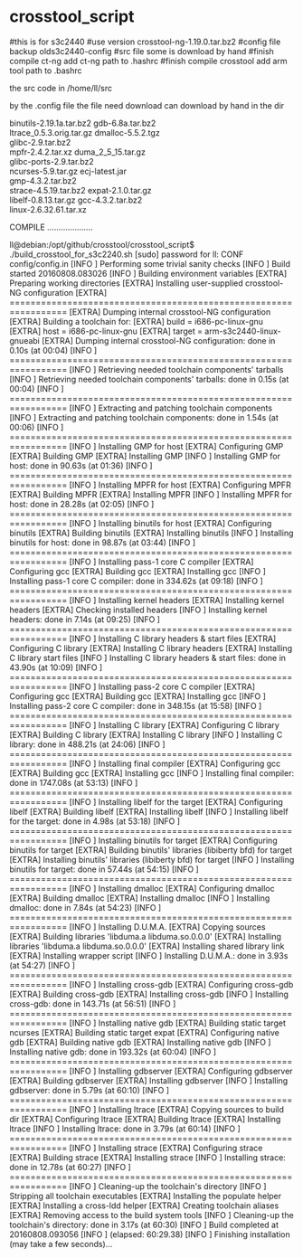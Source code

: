 # crosstool_script
#this is for s3c2440 
#use version crosstool-ng-1.19.0.tar.bz2
#config file backup olds3c2440-config
#src file some is download by hand 
#finish compile ct-ng add ct-ng path to .hashrc
#finish compile crosstool add arm tool path to .bashrc

the src code in /home/ll/src

by the .config file 
the file need download 
can download by hand in the dir

binutils-2.19.1a.tar.bz2 
gdb-6.8a.tar.bz2	   
ltrace_0.5.3.orig.tar.gz
dmalloc-5.5.2.tgz	  
glibc-2.9.tar.bz2	   
mpfr-2.4.2.tar.xz
duma_2_5_15.tar.gz	  
glibc-ports-2.9.tar.bz2  
ncurses-5.9.tar.gz
ecj-latest.jar		  
gmp-4.3.2.tar.bz2	   
strace-4.5.19.tar.bz2
expat-2.1.0.tar.gz	  
libelf-0.8.13.tar.gz
gcc-4.3.2.tar.bz2	  
linux-2.6.32.61.tar.xz

COMPILE ....................



ll@debian:/opt/github/crosstool/crosstool_script$ ./build_crosstool_for_s3c2240.sh 
[sudo] password for ll: 
  CONF  config/config.in
[INFO ]  Performing some trivial sanity checks
[INFO ]  Build started 20160808.083026
[INFO ]  Building environment variables
[EXTRA]  Preparing working directories
[EXTRA]  Installing user-supplied crosstool-NG configuration
[EXTRA]  =================================================================
[EXTRA]  Dumping internal crosstool-NG configuration
[EXTRA]    Building a toolchain for:
[EXTRA]      build  = i686-pc-linux-gnu
[EXTRA]      host   = i686-pc-linux-gnu
[EXTRA]      target = arm-s3c2440-linux-gnueabi
[EXTRA]  Dumping internal crosstool-NG configuration: done in 0.10s (at 00:04)
[INFO ]  =================================================================
[INFO ]  Retrieving needed toolchain components' tarballs
[INFO ]  Retrieving needed toolchain components' tarballs: done in 0.15s (at 00:04)
[INFO ]  =================================================================
[INFO ]  Extracting and patching toolchain components
[INFO ]  Extracting and patching toolchain components: done in 1.54s (at 00:06)
[INFO ]  =================================================================
[INFO ]  Installing GMP for host
[EXTRA]    Configuring GMP
[EXTRA]    Building GMP
[EXTRA]    Installing GMP
[INFO ]  Installing GMP for host: done in 90.63s (at 01:36)
[INFO ]  =================================================================
[INFO ]  Installing MPFR for host
[EXTRA]    Configuring MPFR
[EXTRA]    Building MPFR
[EXTRA]    Installing MPFR
[INFO ]  Installing MPFR for host: done in 28.28s (at 02:05)
[INFO ]  =================================================================
[INFO ]  Installing binutils for host
[EXTRA]    Configuring binutils
[EXTRA]    Building binutils
[EXTRA]    Installing binutils
[INFO ]  Installing binutils for host: done in 98.87s (at 03:44)
[INFO ]  =================================================================
[INFO ]  Installing pass-1 core C compiler
[EXTRA]    Configuring gcc
[EXTRA]    Building gcc
[EXTRA]    Installing gcc
[INFO ]  Installing pass-1 core C compiler: done in 334.62s (at 09:18)
[INFO ]  =================================================================
[INFO ]  Installing kernel headers
[EXTRA]    Installing kernel headers
[EXTRA]    Checking installed headers
[INFO ]  Installing kernel headers: done in 7.14s (at 09:25)
[INFO ]  =================================================================
[INFO ]  Installing C library headers & start files
[EXTRA]    Configuring C library
[EXTRA]    Installing C library headers
[EXTRA]    Installing C library start files
[INFO ]  Installing C library headers & start files: done in 43.90s (at 10:09)
[INFO ]  =================================================================
[INFO ]  Installing pass-2 core C compiler
[EXTRA]    Configuring gcc
[EXTRA]    Building gcc
[EXTRA]    Installing gcc
[INFO ]  Installing pass-2 core C compiler: done in 348.15s (at 15:58)
[INFO ]  =================================================================
[INFO ]  Installing C library
[EXTRA]    Configuring C library
[EXTRA]    Building C library
[EXTRA]    Installing C library
[INFO ]  Installing C library: done in 488.21s (at 24:06)
[INFO ]  =================================================================
[INFO ]  Installing final compiler
[EXTRA]    Configuring gcc
[EXTRA]    Building gcc
[EXTRA]    Installing gcc
[INFO ]  Installing final compiler: done in 1747.08s (at 53:13)
[INFO ]  =================================================================
[INFO ]  Installing libelf for the target
[EXTRA]    Configuring libelf
[EXTRA]    Building libelf
[EXTRA]    Installing libelf
[INFO ]  Installing libelf for the target: done in 4.98s (at 53:18)
[INFO ]  =================================================================
[INFO ]  Installing binutils for target
[EXTRA]    Configuring binutils for target
[EXTRA]    Building binutils' libraries (libiberty bfd) for target
[EXTRA]    Installing binutils' libraries (libiberty bfd) for target
[INFO ]  Installing binutils for target: done in 57.44s (at 54:15)
[INFO ]  =================================================================
[INFO ]  Installing dmalloc
[EXTRA]    Configuring dmalloc
[EXTRA]    Building dmalloc
[EXTRA]    Installing dmalloc
[INFO ]  Installing dmalloc: done in 7.84s (at 54:23)
[INFO ]  =================================================================
[INFO ]  Installing D.U.M.A.
[EXTRA]    Copying sources
[EXTRA]    Building libraries 'libduma.a libduma.so.0.0.0'
[EXTRA]    Installing libraries 'libduma.a libduma.so.0.0.0'
[EXTRA]    Installing shared library link
[EXTRA]    Installing wrapper script
[INFO ]  Installing D.U.M.A.: done in 3.93s (at 54:27)
[INFO ]  =================================================================
[INFO ]  Installing cross-gdb
[EXTRA]    Configuring cross-gdb
[EXTRA]    Building cross-gdb
[EXTRA]    Installing cross-gdb
[INFO ]  Installing cross-gdb: done in 143.71s (at 56:51)
[INFO ]  =================================================================
[INFO ]  Installing native gdb
[EXTRA]    Building static target ncurses
[EXTRA]    Building static target expat
[EXTRA]    Configuring native gdb
[EXTRA]    Building native gdb
[EXTRA]    Installing native gdb
[INFO ]  Installing native gdb: done in 193.32s (at 60:04)
[INFO ]  =================================================================
[INFO ]  Installing gdbserver
[EXTRA]    Configuring gdbserver
[EXTRA]    Building gdbserver
[EXTRA]    Installing gdbserver
[INFO ]  Installing gdbserver: done in 5.79s (at 60:10)
[INFO ]  =================================================================
[INFO ]  Installing ltrace
[EXTRA]    Copying sources to build dir
[EXTRA]    Configuring ltrace
[EXTRA]    Building ltrace
[EXTRA]    Installing ltrace
[INFO ]  Installing ltrace: done in 3.79s (at 60:14)
[INFO ]  =================================================================
[INFO ]  Installing strace
[EXTRA]    Configuring strace
[EXTRA]    Building strace
[EXTRA]    Installing strace
[INFO ]  Installing strace: done in 12.78s (at 60:27)
[INFO ]  =================================================================
[INFO ]  Cleaning-up the toolchain's directory
[INFO ]    Stripping all toolchain executables
[EXTRA]    Installing the populate helper
[EXTRA]    Installing a cross-ldd helper
[EXTRA]    Creating toolchain aliases
[EXTRA]    Removing access to the build system tools
[INFO ]  Cleaning-up the toolchain's directory: done in 3.17s (at 60:30)
[INFO ]  Build completed at 20160808.093056
[INFO ]  (elapsed: 60:29.38)
[INFO ]  Finishing installation (may take a few seconds)...
